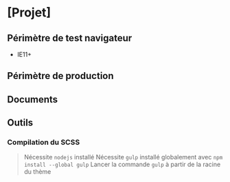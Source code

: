 
# [Projet]

## Périmètre de test navigateur

- IE11+



## Périmètre de production



## Documents



## Outils

### Compilation du SCSS

> Nécessite `nodejs` installé
> Nécessite `gulp` installé globalement avec `npm install --global gulp`
> Lancer la commande `gulp` à partir de la racine du thème

